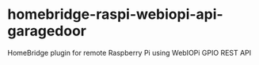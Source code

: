# homebridge-raspi-webiopi-api-garagedoor
HomeBridge plugin for remote Raspberry Pi using WebIOPi GPIO REST API
